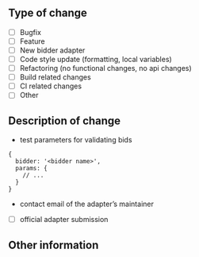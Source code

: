 <!--
Thank you for your pull request. Please make sure this PR is scoped to one change, and that any added or changed code includes tests with greater than 80% code coverage. See https://github.com/prebid/Prebid.js/blob/master/CONTRIBUTING.md#testing-prebidjs for documentation on testing Prebid.js.
-->

## Type of change
<!-- Remove items that don't apply and/or select an item by changing [ ] to [x] -->
- [ ] Bugfix
- [ ] Feature
- [ ] New bidder adapter
- [ ] Code style update (formatting, local variables)
- [ ] Refactoring (no functional changes, no api changes)
- [ ] Build related changes
- [ ] CI related changes
- [ ] Other

## Description of change
<!-- Describe the change proposed in this pull request -->

<!-- For new bidder adapters, please provide the following -->
- test parameters for validating bids
```
{
  bidder: '<bidder name>',
  params: {
    // ...
  }
}
```
- contact email of the adapter’s maintainer
- [ ] official adapter submission


## Other information
<!-- References to related PR or issue #s, @mentions of the person or team responsible for reviewing changes, etc. -->
